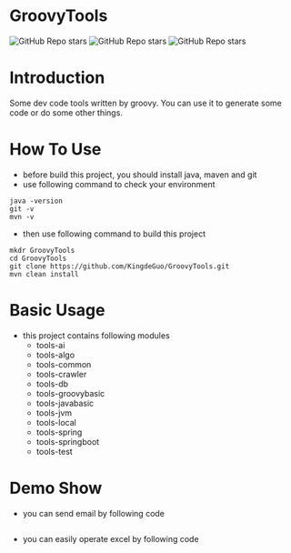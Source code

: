 # GroovyTools
![GitHub Repo stars](https://img.shields.io/github/stars/kingdeguo/GroovyTools?style=social)
![GitHub Repo stars](https://img.shields.io/github/forks/kingdeguo/GroovyTools?style=social)
![GitHub Repo stars](https://img.shields.io/github/issues/kingdeguo/GroovyTools?style=social)

# Introduction
Some dev code tools written by groovy. 
You can use it to generate some code or do some other things.

# How To Use
- before build this project, you should install java, maven and git
- use following command to check your environment
```shell
java -version
git -v
mvn -v
````
- then use following command to build this project
```shell
mkdr GroovyTools
cd GroovyTools
git clone https://github.com/KingdeGuo/GroovyTools.git
mvn clean install
```

# Basic Usage
- this project contains following modules
  - tools-ai
  - tools-algo
  - tools-common
  - tools-crawler
  - tools-db
  - tools-groovybasic
  - tools-javabasic
  - tools-jvm
  - tools-local
  - tools-spring
  - tools-springboot
  - tools-test

# Demo Show
- you can send email by following code
```groovy

```

- you can easily operate excel by following code
```groovy

```